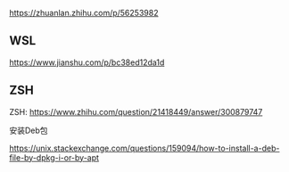 

https://zhuanlan.zhihu.com/p/56253982

## WSL

https://www.jianshu.com/p/bc38ed12da1d



## ZSH



ZSH: https://www.zhihu.com/question/21418449/answer/300879747



安装Deb包

https://unix.stackexchange.com/questions/159094/how-to-install-a-deb-file-by-dpkg-i-or-by-apt


